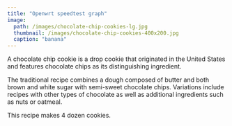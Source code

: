```yaml
---
title: "Openwrt speedtest graph"
image: 
  path: /images/chocolate-chip-cookies-lg.jpg
  thumbnail: /images/chocolate-chip-cookies-400x200.jpg
  caption: "banana"
---
```


A chocolate chip cookie is a drop cookie that originated in the United States and features chocolate chips as its distinguishing ingredient.

The traditional recipe combines a dough composed of butter and both brown and white sugar with semi-sweet chocolate chips. Variations include recipes with other types of chocolate as well as additional ingredients such as nuts or oatmeal.

This recipe makes 4 dozen cookies.
